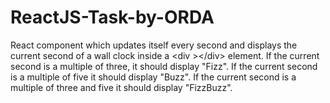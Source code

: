 # ReactJS-Task-by-ORDA

React component which updates itself every second and displays the current second of a wall clock inside a &lt;div >&lt;/div> element.  If the current second is a multiple of three, it should display "Fizz". If the current second is a multiple of five it should display "Buzz". If the current second is a multiple of three and five it should display "FizzBuzz".
